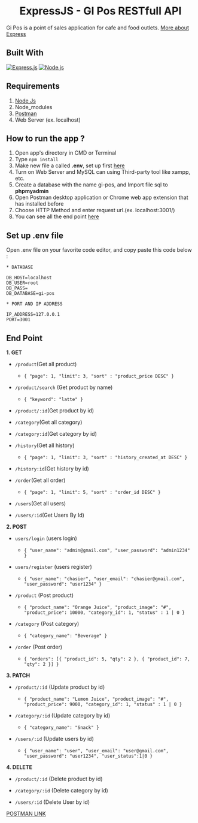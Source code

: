 <h1 align="center">ExpressJS - GI Pos RESTfull API</h1>

Gi Pos is a point of sales application for cafe and food outlets. 
[More about Express](https://en.wikipedia.org/wiki/Express.js)

## Built With

[![Express.js](https://img.shields.io/badge/Express.js-4.x-orange.svg?style=rounded-square)](https://expressjs.com/en/starter/installing.html)
[![Node.js](https://img.shields.io/badge/Node.js-v.12.13-green.svg?style=rounded-square)](https://nodejs.org/)

## Requirements

1. <a href="https://nodejs.org/en/download/">Node Js</a>
2. Node_modules
3. <a href="https://www.getpostman.com/">Postman</a>
4. Web Server (ex. localhost)

## How to run the app ?

1. Open app's directory in CMD or Terminal
2. Type `npm install`
3. Make new file a called **.env**, set up first [here](#set-up-env-file)
4. Turn on Web Server and MySQL can using Third-party tool like xampp, etc.
5. Create a database with the name gi-pos, and Import file sql to **phpmyadmin**
6. Open Postman desktop application or Chrome web app extension that has installed before
7. Choose HTTP Method and enter request url.(ex. localhost:3001/)
8. You can see all the end point [here](#end-point)

## Set up .env file

Open .env file on your favorite code editor, and copy paste this code below :

```
* DATABASE

DB_HOST=localhost
DB_USER=root
DB_PASS=
DB_DATABASE=gi-pos

* PORT AND IP ADDRESS

IP_ADDRESS=127.0.0.1
PORT=3001
```

## End Point

**1. GET**

- `/product`(Get all product)
  - `{ "page": 1, "limit": 3, "sort" : "product_price DESC" }`

- `/product/search` (Get product by name)
  - `{ "keyword": "latte" }`

- `/product/:id`(Get product by id)

- `/category`(Get all category)

- `/category:id`(Get category by id)

- `/history`(Get all history)
  - `{ "page": 1, "limit": 3, "sort" : "history_created_at DESC" }`

- `/history:id`(Get history by id)

- `/order`(Get all order)
  - `{ "page": 1, "limit": 5, "sort" : "order_id DESC" }`
  
- `/users`(Get all users)

- `/users/:id`(Get Users By Id)

**2. POST**
- `users/login` (users login)
  - `{ "user_name": "admin@gmail.com", "user_password": "admin1234" }`
  
- `users/register` (users register)
  - `{ "user_name": "chasier", "user_email": "chasier@gmail.com", "user_password": "user1234" }`

- `/product` (Post product)
  - `{ "product_name": "Orange Juice", "product_image": "#", "product_price": 10000, "category_id": 1, "status" : 1 | 0 }`

- `/category` (Post category)
  - `{ "category_name": "Beverage" }`

- `/order` (Post order)
  - `{ "orders": [{ "product_id": 5, "qty": 2 }, { "product_id": 7, "qty": 2 }] }`

**3. PATCH**

- `/product/:id` (Update product by id)
  - `{ "product_name": "Lemon Juice", "product_image": "#", "product_price": 9000, "category_id": 1, "status" : 1 | 0 }`

- `/category/:id` (Update category by id)
  - `{ "category_name": "Snack" }`
  
- `/users/:id` (Update users by id)
  - `{ "user_name": "user", "user_email": "user@gmail.com", "user_password": "user1234", "user_status":1|0 }`

**4. DELETE**

- `/product/:id` (Delete product by id)

- `/category/:id` (Delete category by id)

- `/users/:id` (Delete User by id)


[POSTMAN LINK](https://web.postman.co/collections/8990216-64e23818-2604-46cf-b35b-5c5a95f8a704?version=latest&workspace=9494c810-5d02-4bd7-8044-970fbebaa464)
